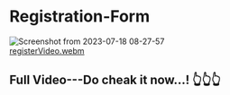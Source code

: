 # Registration-Form

![Screenshot from 2023-07-18 08-27-57](https://github.com/ShivamVishw/Registration-Form/assets/106417521/a5af50dd-2cf8-42c6-bbb2-5a3bc45c8182)
<br>
[registerVideo.webm](https://github.com/ShivamVishw/Registration-Form/assets/106417521/56389868-851d-4b38-a16a-466d8e970732)
<h2 class="w-title">Full Video---Do cheak it now...! 👆👆👆</h2>
